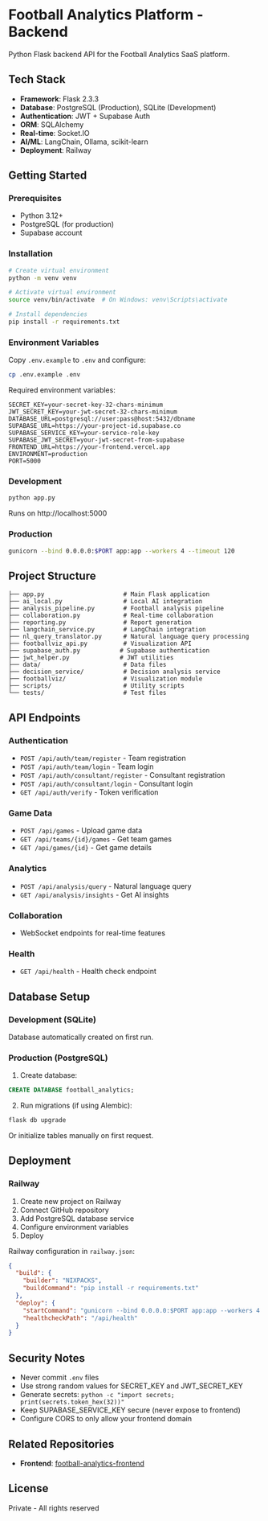 # Football Analytics Platform - Backend

Python Flask backend API for the Football Analytics SaaS platform.

## Tech Stack

- **Framework**: Flask 2.3.3
- **Database**: PostgreSQL (Production), SQLite (Development)
- **Authentication**: JWT + Supabase Auth
- **ORM**: SQLAlchemy
- **Real-time**: Socket.IO
- **AI/ML**: LangChain, Ollama, scikit-learn
- **Deployment**: Railway

## Getting Started

### Prerequisites

- Python 3.12+
- PostgreSQL (for production)
- Supabase account

### Installation

```bash
# Create virtual environment
python -m venv venv

# Activate virtual environment
source venv/bin/activate  # On Windows: venv\Scripts\activate

# Install dependencies
pip install -r requirements.txt
```

### Environment Variables

Copy `.env.example` to `.env` and configure:

```bash
cp .env.example .env
```

Required environment variables:
```
SECRET_KEY=your-secret-key-32-chars-minimum
JWT_SECRET_KEY=your-jwt-secret-32-chars-minimum
DATABASE_URL=postgresql://user:pass@host:5432/dbname
SUPABASE_URL=https://your-project-id.supabase.co
SUPABASE_SERVICE_KEY=your-service-role-key
SUPABASE_JWT_SECRET=your-jwt-secret-from-supabase
FRONTEND_URL=https://your-frontend.vercel.app
ENVIRONMENT=production
PORT=5000
```

### Development

```bash
python app.py
```

Runs on http://localhost:5000

### Production

```bash
gunicorn --bind 0.0.0.0:$PORT app:app --workers 4 --timeout 120
```

## Project Structure

```
├── app.py                      # Main Flask application
├── ai_local.py                 # Local AI integration
├── analysis_pipeline.py        # Football analysis pipeline
├── collaboration.py            # Real-time collaboration
├── reporting.py                # Report generation
├── langchain_service.py        # LangChain integration
├── nl_query_translator.py      # Natural language query processing
├── footballviz_api.py          # Visualization API
├── supabase_auth.py           # Supabase authentication
├── jwt_helper.py              # JWT utilities
├── data/                       # Data files
├── decision_service/           # Decision analysis service
├── footballviz/                # Visualization module
├── scripts/                    # Utility scripts
└── tests/                      # Test files
```

## API Endpoints

### Authentication
- `POST /api/auth/team/register` - Team registration
- `POST /api/auth/team/login` - Team login
- `POST /api/auth/consultant/register` - Consultant registration
- `POST /api/auth/consultant/login` - Consultant login
- `GET /api/auth/verify` - Token verification

### Game Data
- `POST /api/games` - Upload game data
- `GET /api/teams/{id}/games` - Get team games
- `GET /api/games/{id}` - Get game details

### Analytics
- `POST /api/analysis/query` - Natural language query
- `GET /api/analysis/insights` - Get AI insights

### Collaboration
- WebSocket endpoints for real-time features

### Health
- `GET /api/health` - Health check endpoint

## Database Setup

### Development (SQLite)
Database automatically created on first run.

### Production (PostgreSQL)

1. Create database:
```sql
CREATE DATABASE football_analytics;
```

2. Run migrations (if using Alembic):
```bash
flask db upgrade
```

Or initialize tables manually on first request.

## Deployment

### Railway

1. Create new project on Railway
2. Connect GitHub repository
3. Add PostgreSQL database service
4. Configure environment variables
5. Deploy

Railway configuration in `railway.json`:
```json
{
  "build": {
    "builder": "NIXPACKS",
    "buildCommand": "pip install -r requirements.txt"
  },
  "deploy": {
    "startCommand": "gunicorn --bind 0.0.0.0:$PORT app:app --workers 4 --timeout 120",
    "healthcheckPath": "/api/health"
  }
}
```

## Security Notes

- Never commit `.env` files
- Use strong random values for SECRET_KEY and JWT_SECRET_KEY
- Generate secrets: `python -c "import secrets; print(secrets.token_hex(32))"`
- Keep SUPABASE_SERVICE_KEY secure (never expose to frontend)
- Configure CORS to only allow your frontend domain

## Related Repositories

- **Frontend**: [football-analytics-frontend](https://github.com/yourusername/football-analytics-frontend)

## License

Private - All rights reserved